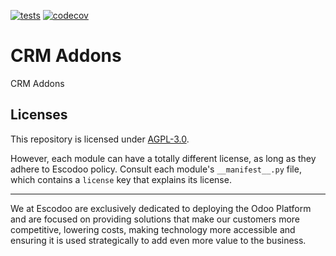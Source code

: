 <!-- [![Runbot Status](https://runbot.odoo-community.org/runbot/badge/flat//14.0.svg)](https://runbot.odoo-community.org/runbot/repo/github-com-oca-crm-addons-) -->
<!-- [![Build Status](https://travis-ci.com/Escodoo/crm-addons.svg?branch=14.0)](https://travis-ci.com/Escodoo/crm-addons) -->
[![tests](https://github.com/Escodoo/crm-addons/actions/workflows/test.yml/badge.svg)](https://github.com/Escodoo/crm-addons/actions/workflows/test.yml)
[![codecov](https://codecov.io/gh/Escodoo/crm-addons/branch/14.0/graph/badge.svg)](https://codecov.io/gh/Escodoo/crm-addons)
<!-- [![Translation Status](https://translation.odoo-community.org/widgets/crm-addons-14.0/-/svg-badge.svg)](https://translation.odoo-community.org/engage/crm-addons-14.0/?utm_source=widget) -->

<!-- /!\ do not modify above this line -->

# CRM Addons

CRM Addons

<!-- /!\ do not modify below this line -->

<!-- prettier-ignore-start -->



<!-- prettier-ignore-end -->

## Licenses

This repository is licensed under [AGPL-3.0](LICENSE).

However, each module can have a totally different license, as long as they adhere to Escodoo
policy. Consult each module's `__manifest__.py` file, which contains a `license` key
that explains its license.

----

We at Escodoo are exclusively dedicated to deploying the Odoo Platform and are
focused on providing solutions that make our customers more competitive, lowering
costs, making technology more accessible and ensuring it is used strategically to
add even more value to the business.
